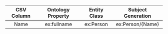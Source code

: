 | CSV Column | Ontology Property | Entity Class	| Subject Generation |
|:----------:|:-----------------:|:------------:|:------------------:|
| Name	     | ex:fullname	     | ex:Person	| ex:Person/{Name}   |
